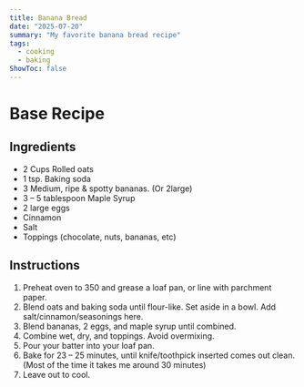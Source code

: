 ```yaml
---
title: Banana Bread
date: "2025-07-20"
summary: "My favorite banana bread recipe"
tags:
  - cooking
  - baking
ShowToc: false
---
```



# Base Recipe
## Ingredients 
- 2 Cups Rolled oats
- 1 tsp. Baking soda
- 3 Medium, ripe & spotty bananas. (Or 2large)
- 3 – 5 tablespoon Maple Syrup
- 2 large eggs
- Cinnamon 
- Salt
- Toppings (chocolate, nuts, bananas, etc)

## Instructions 
1. Preheat oven to 350 and grease a loaf pan, or line with parchment paper.
2. Blend oats and baking soda until flour-like. Set aside in a bowl. Add salt/cinnamon/seasonings here.
3. Blend bananas, 2 eggs, and maple syrup until combined.
4. Combine wet, dry, and toppings. Avoid  overmixing.
5. Pour your batter into your loaf pan.
6. Bake for 23 – 25 minutes, until knife/toothpick inserted comes out clean. (Most of the time it takes me around 30 minutes)
7. Leave out to cool.
